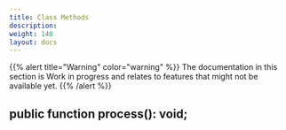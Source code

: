```yaml
---
title: Class Methods
description: 
weight: 140
layout: docs
---
```


{{% alert title="Warning" color="warning" %}}
The documentation in this section is Work in progress and relates to features that might not be available yet.
{{% /alert %}}


## public function process(): void;